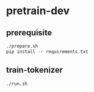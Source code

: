 # pretrain-dev

## prerequisite

```sh
./prepare.sh
pip install -r requirements.txt
```

## train-tokenizer

```sh
./run.sh
```
